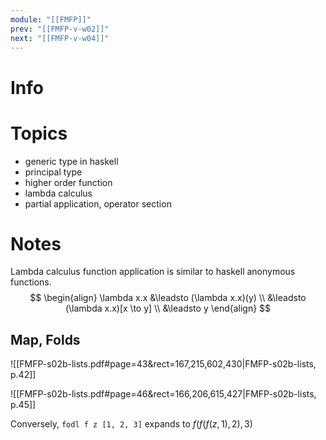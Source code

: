 ```yaml
---
module: "[[FMFP]]"
prev: "[[FMFP-v-w02]]"
next: "[[FMFP-v-w04]]"
---
```


# Info

# Topics
- generic type in haskell
- principal type
- higher order function
- lambda calculus
- partial application, operator section

# Notes
Lambda calculus function application is similar to haskell anonymous functions.
$$
\begin{align}
\lambda x.x 
&\leadsto (\lambda x.x)(y)  \\
&\leadsto (\lambda x.x)[x \to y]  \\
&\leadsto y
\end{align}
$$


## Map, Folds
![[FMFP-s02b-lists.pdf#page=43&rect=167,215,602,430|FMFP-s02b-lists, p.42]]



![[FMFP-s02b-lists.pdf#page=46&rect=166,206,615,427|FMFP-s02b-lists, p.45]]


Conversely, `fodl f z [1, 2, 3]` expands to $f(f(f(z , 1), 2), 3)$
